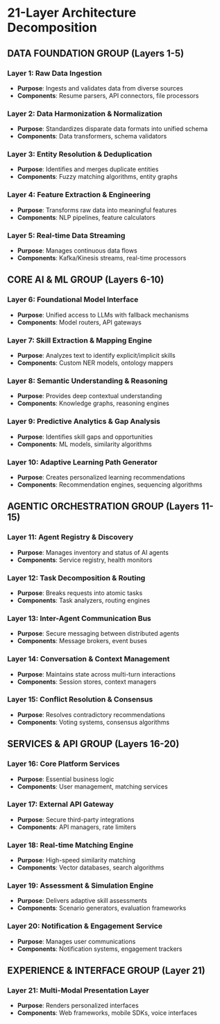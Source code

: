 # 21-Layer Architecture Decomposition

## DATA FOUNDATION GROUP (Layers 1-5)

### Layer 1: Raw Data Ingestion
- **Purpose**: Ingests and validates data from diverse sources
- **Components**: Resume parsers, API connectors, file processors

### Layer 2: Data Harmonization & Normalization  
- **Purpose**: Standardizes disparate data formats into unified schema
- **Components**: Data transformers, schema validators

### Layer 3: Entity Resolution & Deduplication
- **Purpose**: Identifies and merges duplicate entities
- **Components**: Fuzzy matching algorithms, entity graphs

### Layer 4: Feature Extraction & Engineering
- **Purpose**: Transforms raw data into meaningful features
- **Components**: NLP pipelines, feature calculators

### Layer 5: Real-time Data Streaming
- **Purpose**: Manages continuous data flows
- **Components**: Kafka/Kinesis streams, real-time processors

## CORE AI & ML GROUP (Layers 6-10)

### Layer 6: Foundational Model Interface
- **Purpose**: Unified access to LLMs with fallback mechanisms
- **Components**: Model routers, API gateways

### Layer 7: Skill Extraction & Mapping Engine
- **Purpose**: Analyzes text to identify explicit/implicit skills
- **Components**: Custom NER models, ontology mappers

### Layer 8: Semantic Understanding & Reasoning
- **Purpose**: Provides deep contextual understanding
- **Components**: Knowledge graphs, reasoning engines

### Layer 9: Predictive Analytics & Gap Analysis
- **Purpose**: Identifies skill gaps and opportunities
- **Components**: ML models, similarity algorithms

### Layer 10: Adaptive Learning Path Generator
- **Purpose**: Creates personalized learning recommendations
- **Components**: Recommendation engines, sequencing algorithms

## AGENTIC ORCHESTRATION GROUP (Layers 11-15)

### Layer 11: Agent Registry & Discovery
- **Purpose**: Manages inventory and status of AI agents
- **Components**: Service registry, health monitors

### Layer 12: Task Decomposition & Routing
- **Purpose**: Breaks requests into atomic tasks
- **Components**: Task analyzers, routing engines

### Layer 13: Inter-Agent Communication Bus
- **Purpose**: Secure messaging between distributed agents
- **Components**: Message brokers, event buses

### Layer 14: Conversation & Context Management
- **Purpose**: Maintains state across multi-turn interactions
- **Components**: Session stores, context managers

### Layer 15: Conflict Resolution & Consensus
- **Purpose**: Resolves contradictory recommendations
- **Components**: Voting systems, consensus algorithms

## SERVICES & API GROUP (Layers 16-20)

### Layer 16: Core Platform Services
- **Purpose**: Essential business logic
- **Components**: User management, matching services

### Layer 17: External API Gateway
- **Purpose**: Secure third-party integrations
- **Components**: API managers, rate limiters

### Layer 18: Real-time Matching Engine
- **Purpose**: High-speed similarity matching
- **Components**: Vector databases, search algorithms

### Layer 19: Assessment & Simulation Engine
- **Purpose**: Delivers adaptive skill assessments
- **Components**: Scenario generators, evaluation frameworks

### Layer 20: Notification & Engagement Service
- **Purpose**: Manages user communications
- **Components**: Notification systems, engagement trackers

## EXPERIENCE & INTERFACE GROUP (Layer 21)

### Layer 21: Multi-Modal Presentation Layer
- **Purpose**: Renders personalized interfaces
- **Components**: Web frameworks, mobile SDKs, voice interfaces